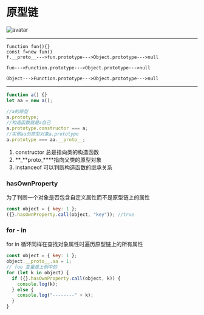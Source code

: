 # 原型链

![avatar](https://user-images.githubusercontent.com/25027560/38067986-4bf5133e-3341-11e8-955c-ec57beca1c8c.png)

---

```
function fun(){}
const f=new fun()
f.__proto__--->fun.prototype--->Object.prototype--->null

fun--->Function.prototype--->Object.prototype--->null

Object--->Function.prototype--->Object.prototype--->null
```

---

```javascript
function a() {}
let aa = new a();

//a的原型
a.prototype;
//构造函数就是a自己
a.prototype.constructor === a;
//实例aa的原型对象a.prototype
a.prototype === aa.__proto__;
```

1. constructor 总是指向类的构造函数
2. **\_**proto\_\*\*\*\*指向父类的原型对象
3. instanceof 可以判断构造函数的继承关系

### hasOwnProperty

为了判断一个对象是否包含自定义属性而不是原型链上的属性

```javascript
const object = { key: 1 };
({}.hasOwnProperty.call(object, "key")); //true
```

### for - in

for in 循环同样在查找对象属性时遍历原型链上的所有属性

```javascript
const object = { key: 1 };
object.__proto__.aa = 1;
// foo 变量是上例中的
for (let k in object) {
  if ({}.hasOwnProperty.call(object, k)) {
    console.log(k);
  } else {
    console.log("--------" + k);
  }
}
```
